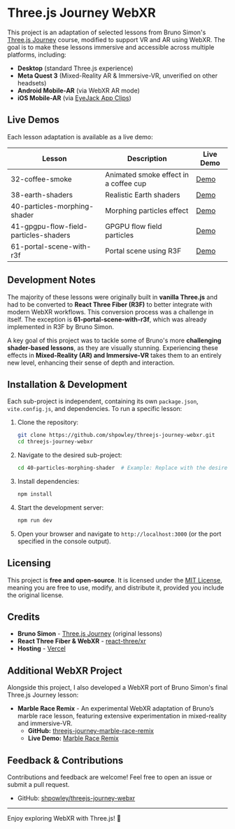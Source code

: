 # Three.js Journey WebXR

This project is an adaptation of selected lessons from Bruno Simon's [Three.js Journey](https://threejs-journey.com/) course, modified to support VR and AR using WebXR. The goal is to make these lessons immersive and accessible across multiple platforms, including:

- **Desktop** (standard Three.js experience)
- **Meta Quest 3** (Mixed-Reality AR & Immersive-VR, unverified on other headsets)
- **Android Mobile-AR** (via WebXR AR mode)
- **iOS Mobile-AR** (via [EyeJack App Clips](https://eyejack.io/))

## Live Demos
Each lesson adaptation is available as a live demo:

| Lesson | Description | Live Demo |
|--------|-------------|------------|
| 32-coffee-smoke | Animated smoke effect in a coffee cup | [Demo](https://threejs-journey-coffee-webxr.vercel.app/) |
| 38-earth-shaders | Realistic Earth shaders | [Demo](https://threejs-journey-earth-webxr.vercel.app/) |
| 40-particles-morphing-shader | Morphing particles effect | [Demo](https://threejs-journey-morph-webxr.vercel.app/) |
| 41-gpgpu-flow-field-particles-shaders | GPGPU flow field particles | [Demo](https://threejs-journey-gpgpu-webxr.vercel.app/) |
| 61-portal-scene-with-r3f | Portal scene using R3F | [Demo](https://threejs-journey-portal-webxr.vercel.app/) |

## Development Notes
The majority of these lessons were originally built in **vanilla Three.js** and had to be converted to **React Three Fiber (R3F)** to better integrate with modern WebXR workflows. This conversion process was a challenge in itself. The exception is **61-portal-scene-with-r3f**, which was already implemented in R3F by Bruno Simon.

A key goal of this project was to tackle some of Bruno's more **challenging shader-based lessons**, as they are visually stunning. Experiencing these effects in **Mixed-Reality (AR) and Immersive-VR** takes them to an entirely new level, enhancing their sense of depth and interaction.

## Installation & Development
Each sub-project is independent, containing its own `package.json`, `vite.config.js`, and dependencies. To run a specific lesson:

1. Clone the repository:
   ```sh
   git clone https://github.com/shpowley/threejs-journey-webxr.git
   cd threejs-journey-webxr
   ```
2. Navigate to the desired sub-project:
   ```sh
   cd 40-particles-morphing-shader  # Example: Replace with the desired lesson
   ```
3. Install dependencies:
   ```sh
   npm install
   ```
4. Start the development server:
   ```sh
   npm run dev
   ```
5. Open your browser and navigate to `http://localhost:3000` (or the port specified in the console output).

## Licensing
This project is **free and open-source**. It is licensed under the [MIT License](LICENSE), meaning you are free to use, modify, and distribute it, provided you include the original license.

## Credits
- **Bruno Simon** - [Three.js Journey](https://threejs-journey.com/) (original lessons)
- **React Three Fiber & WebXR** - [react-three/xr](https://github.com/pmndrs/react-three-xr)
- **Hosting** - [Vercel](https://vercel.com/)

## Additional WebXR Project
Alongside this project, I also developed a WebXR port of Bruno Simon's final Three.js Journey lesson:

- **Marble Race Remix** - An experimental WebXR adaptation of Bruno’s marble race lesson, featuring extensive experimentation in mixed-reality and immersive-VR.
  - **GitHub:** [threejs-journey-marble-race-remix](https://github.com/shpowley/threejs-journey-marble-race-remix)
  - **Live Demo:** [Marble Race Remix](https://marble-race-remix.vercel.app/)

## Feedback & Contributions
Contributions and feedback are welcome! Feel free to open an issue or submit a pull request.

- GitHub: [shpowley/threejs-journey-webxr](https://github.com/shpowley/threejs-journey-webxr)

---
Enjoy exploring WebXR with Three.js! 🚀